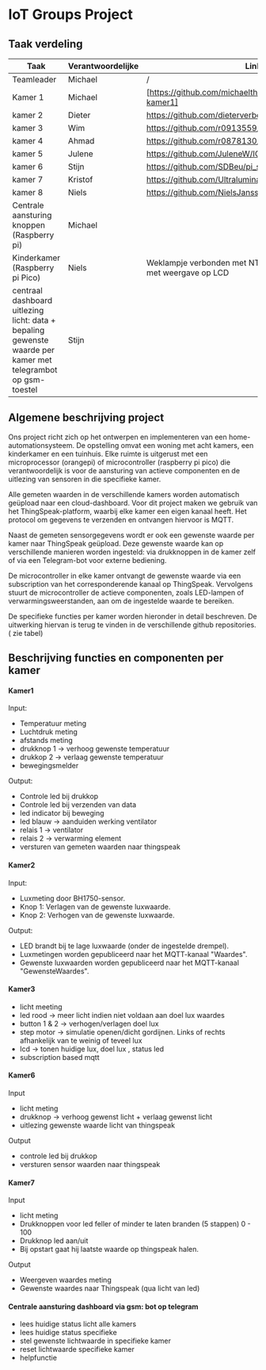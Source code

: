 # IoT Groups Project

## Taak verdeling

|Taak| Verantwoordelijke | Link repo | status |
|-----|-----|----|----|
|Teamleader| Michael| / | / |
|Kamer 1| Michael | [https://github.com/michaelthielemans/iotgroupproject-kamer1] | Done |
|kamer 2| Dieter | https://github.com/dieterverbeek/IoT2024-2025.git | Done |
|kamer 3| Wim | https://github.com/r0913559/ITessentials.git | - |
|kamer 4| Ahmad | https://github.com/r0878130/IOT-KAMER-4.git | - |
|kamer 5| Julene | https://github.com/JuleneW/IOT_Project_Room_5 | - |
|kamer 6| Stijn | https://github.com/SDBeu/pi_scripts | done |
|kamer 7| Kristof | https://github.com/Ultraluminary/IoT_groep/blob/main/team.py | Done |
|kamer 8| Niels | https://github.com/NielsJanssen90/IoT-Kamer-Niels | - |
|Centrale aansturing knoppen (Raspberry pi) | Michael | | Done |
|Kinderkamer (Raspberry pi Pico) | Niels | Weklampje verbonden met NTP server + temperatuurmeting met weergave op LCD | - |
|centraal dashboard uitlezing licht: data + bepaling gewenste waarde per kamer met telegrambot op gsm-toestel| Stijn | | done |


## Algemene beschrijving project

Ons project richt zich op het ontwerpen en implementeren van een home-automationsysteem. De opstelling omvat een woning met acht kamers, een kinderkamer en een tuinhuis. Elke ruimte is uitgerust met een microprocessor (orangepi) of microcontroller (raspberry pi pico) die verantwoordelijk is voor de aansturing van actieve componenten en de uitlezing van sensoren in die specifieke kamer.

Alle gemeten waarden in de verschillende kamers worden automatisch geüpload naar een cloud-dashboard. Voor dit project maken we gebruik van het ThingSpeak-platform, waarbij elke kamer een eigen kanaal heeft. Het protocol om gegevens te verzenden en ontvangen hiervoor is MQTT.

Naast de gemeten sensorgegevens wordt er ook een gewenste waarde per kamer naar ThingSpeak geüpload. Deze gewenste waarde kan op verschillende manieren worden ingesteld: via drukknoppen in de kamer zelf of via een Telegram-bot voor externe bediening.

De microcontroller in elke kamer ontvangt de gewenste waarde via een subscription van het corresponderende kanaal op ThingSpeak. Vervolgens stuurt de microcontroller de actieve componenten, zoals LED-lampen of verwarmingsweerstanden, aan om de ingestelde waarde te bereiken.

De specifieke functies per kamer worden hieronder in detail beschreven. De uitwerking hiervan is terug te vinden in de verschillende github repositories.( zie tabel)

## Beschrijving functies en componenten per kamer
#### Kamer1
Input:
- Temperatuur meting
- Luchtdruk meting
- afstands meting
- drukknop 1 -> verhoog gewenste temperatuur
- drukkop 2 -> verlaag gewenste temperatuur
- bewegingsmelder

Output:
- Controle led bij drukkop
- Controle led bij verzenden van data
- led indicator bij beweging
- led blauw -> aanduiden werking ventilator
- relais 1 -> ventilator
- relais 2 -> verwarming element
- versturen van gemeten waarden naar thingspeak

#### Kamer2
Input:
- Luxmeting door BH1750-sensor.
- Knop 1: Verlagen van de gewenste luxwaarde.
- Knop 2: Verhogen van de gewenste luxwaarde.
  
Output:
- LED brandt bij te lage luxwaarde (onder de ingestelde drempel).
- Luxmetingen worden gepubliceerd naar het MQTT-kanaal "Waardes".
- Gewenste luxwaarden worden gepubliceerd naar het MQTT-kanaal "GewensteWaardes".

#### Kamer3
- licht meeting
- led rood -> meer licht indien niet voldaan aan doel lux waardes
- button 1 & 2 -> verhogen/verlagen doel lux
- step motor -> simulatie openen/dicht gordijnen. Links of rechts afhankelijk van te weinig of teveel lux
- lcd -> tonen huidige lux, doel lux , status led
- subscription based mqtt

#### Kamer6
Input
- licht meting
- drukknop -> verhoog gewenst licht + verlaag gewenst licht
- uitlezing gewenste waarde licht van thingspeak

Output
- controle led bij drukkop
- versturen sensor waarden naar thingspeak

#### Kamer7
Input
- licht meting
- Drukknoppen voor led feller of minder te laten branden (5 stappen) 0 - 100
- Drukknop led aan/uit
- Bij opstart gaat hij laatste waarde op thingspeak halen.

Output
- Weergeven waardes meting
- Gewenste waardes naar Thingspeak (qua licht van led)


#### Centrale aansturing dashboard via gsm: bot op telegram
- lees huidige status licht alle kamers
- lees huidige status specifieke
- stel gewenste lichtwaarde in specifieke kamer
- reset lichtwaarde specifieke kamer
- helpfunctie


